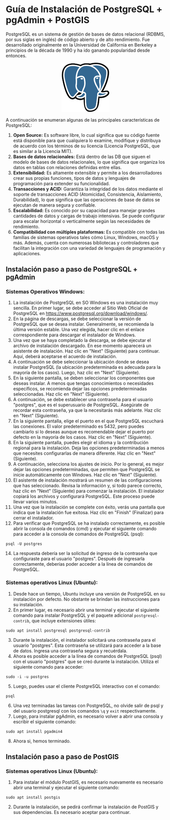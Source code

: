 # Guía de Instalación de PostgreSQL + pgAdmin + PostGIS

PostgreSQL es un sistema de gestión de bases de datos relacional (RDBMS, por sus siglas en inglés) de código abierto y de alto rendimiento. Fue desarrollado originalmente en la Universidad de California en Berkeley a principios de la década de 1990 y ha ido ganando popularidad desde entonces.

<p align="center">
<img src="./imgs/postgresql-logo.png" width="150px" />
</p>

A continuación se enumeran algunas de las principales características de PostgreSQL:
1. __Open Source:__ Es software libre, lo cual significa que su código fuente está disponible para que cualquiera lo examine, modifique y distribuya de acuerdo con los términos de su licencia (Licencia PostgreSQL, que es similar a la Licencia MIT).
2. __Bases de datos relacionales:__ Está dentro de las DB que siguen el modelo de bases de datos relacionales, lo que significa que organiza los datos en tablas con relaciones definidas entre ellas.
3. __Extensibilidad:__ Es altamente extensible y permite a los desarrolladores crear sus propias funciones, tipos de datos y lenguajes de programación para extender su funcionalidad.
4. __Transacciones y ACID:__ Garantiza la integridad de los datos mediante el soporte de transacciones ACID (Atomicidad, Consistencia, Aislamiento, Durabilidad), lo que significa que las operaciones de base de datos se ejecutan de manera segura y confiable.
5. __Escalabilidad:__ Es conocido por su capacidad para manejar grandes cantidades de datos y cargas de trabajo intensivas. Se puede configurar para escalar horizontal o verticalmente según las necesidades de rendimiento.
6. __Compatibilidad con múltiples plataformas:__ Es compatible con todas las familias de sistemas operativos tales cómo Linux, Windows, macOS y más. Además, cuenta con numerosas bibliotecas y controladores que facilitan la integración con una variedad de lenguajes de programación y aplicaciones.

## Instalación paso a paso de PostgreSQL + pgAdmin

### Sistemas Operativos Windows:
1. La instalación de PostgreSQL en SO Windows es una instalación muy sencilla. En primer lugar, se debe acceder al Sitio Web Oficial de PostgreSQL en https://www.postgresql.org/download/windows/.
2. En la página de descargas, se debe seleccionar la versión de PostgreSQL que se desea instalar. Generalmente, se recomienda la última versión estable. Una vez elegida, hacer clic en el enlace correspondiente para descargar el instalador de Windows.
3. Una vez que se haya completado la descarga, se debe ejecutar el archivo de instalación descargado. En ese momento aparecerá un asistente de instalación. Haz clic en "Next" (Siguiente) para continuar. Aquí, deberá aceptarse el acuerdo de instalación.
4. A continuación se debe seleccionar la ubicación donde se desea instalar PostgreSQL (la ubicación predeterminada es adecuada para la mayoría de los casos). Luego, haz clic en "Next" (Siguiente).
5. En la siguiente pantalla, se deben seleccionar los componentes que deseas instalar. A menos que tengas conocimientos o necesidades específicos, se recomienda dejar las opciones predeterminadas seleccionadas. Haz clic en "Next" (Siguiente).
6. A continuación, se debe establecer una contraseña para el usuario "postgres", que es el superusuario de PostgreSQL. Asegúrate de recordar esta contraseña, ya que la necesitarás más adelante. Haz clic en "Next" (Siguiente).
7. En la siguiente pantalla, elige el puerto en el que PostgreSQL escuchará las conexiones. El valor predeterminado es 5432, pero puedes cambiarlo si lo deseas aunque es recomendable dejar el puerto por defecto en la mayoría de los casos. Haz clic en "Next" (Siguiente).
8. En la siguiente pantalla, puedes elegir el idioma y la contribución regional para la instalación. Deja las opciones predeterminadas a menos que necesites configurarlas de manera diferente. Haz clic en "Next" (Siguiente).
9. A continuación, selecciona los ajustes de inicio. Por lo general, es mejor dejar las opciones predeterminadas, que permiten que PostgreSQL se inicie automáticamente con Windows. Haz clic en "Next" (Siguiente).
10. El asistente de instalación mostrará un resumen de las configuraciones que has seleccionado. Revisa la información y, si todo parece correcto, haz clic en "Next" (Siguiente) para comenzar la instalación. El instalador copiará los archivos y configurará PostgreSQL. Este proceso puede llevar varios minutos.
11. Una vez que la instalación se complete con éxito, verás una pantalla que indica que la instalación fue exitosa. Haz clic en "Finish" (Finalizar) para cerrar el instalador.
12. Para verificar que PostgreSQL se ha instalado correctamente, es posible abrir la consola de comandos (cmd) y ejecutar el siguiente comando para acceder a la consola de comandos de PostgreSQL (psql):
```
psql -U postgres
```
14. La respuesta debería ser la solicitud de ingreso de la contraseña que configuraste para el usuario "postgres". Después de ingresarla correctamente, deberías poder acceder a la línea de comandos de PostgreSQL.

### Sistemas operativos Linux (Ubuntu):
1. Desde hace un tiempo, Ubuntu incluye una versión de PostgreSQL en su instalación por defecto. No obstante se brindan las instrucciones para su instalación.
2. En primer lugar, es necesario abrir una terminal y ejecutar el siguiente comando para instalar PostgreSQL y el paquete adicional `postgresql-contrib`, que incluye extensiones útiles:
```
sudo apt install postgresql postgresql-contrib
```
3. Durante la instalación, el instalador solicitará una contraseña para el usuario "postgres". Esta contraseña se utilizará para acceder a la base de datos. Ingresa una contraseña segura y recuérdala.
4. Ahora es posible acceder a la línea de comandos de PostgreSQL (psql) con el usuario "postgres" que se creó durante la instalación. Utiliza el siguiente comando para acceder:
```
sudo -i -u postgres
```
5. Luego, puedes usar el cliente PostgreSQL interactivo con el comando:
```
psql
```
6. Una vez terminadas las tareas con PostgreSQL, no olvide salir de psql y del usuario postgresql con los comandos `\q` y `exit` respectivamente.
7. Luego, para instalar pgAdmin, es necesario volver a abrir una consola y escribir el siguiente comando:
```
sudo apt install pgadmin4
```
8. Ahora si, hemos terminado.

## Instalación paso a paso de PostGIS

### Sistemas operativos Linux (Ubuntu):
1. Para instalar el módulo PostGIS, es necesario nuevamente es necesario abrir una terminal y ejecutar el siguiente comando:
```
sudo apt install postgis
```
2. Durante la instalación, se pedirá confirmar la instalación de PostGIS y sus dependencias. Es necesario aceptar para continuar.
